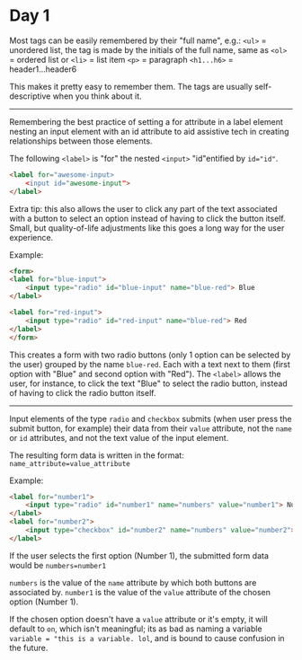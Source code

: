 # Day 1

Most tags can be easily remembered by their "full name", e.g.:
`<ul>` = unordered list, the tag is made by the initials of the full name, same as `<ol>` = ordered list or `<li>` = list item
`<p>` = paragraph
`<h1...h6>` = header1...header6

This makes it pretty easy to remember them. The tags are usually self-descriptive when you think about it.

--------------

Remembering the best practice of setting a for attribute in a label element nesting an input element with an id attribute to aid assistive tech in creating relationships between those elements.

The following `<label>` is "for" the nested `<input>` "id"entified by `id="id"`.

```html
<label for="awesome-input>
    <input id="awesome-input">
</label>
```

Extra tip: this also allows the user to click any part of the text associated with a button to select an option instead of having to click the button itself. Small, but quality-of-life adjustments like this goes a long way for the user experience.

Example:

```html
<form>
<label for="blue-input">
    <input type="radio" id="blue-input" name="blue-red"> Blue
</label>

<label for="red-input">
    <input type="radio" id="red-input" name="blue-red"> Red
</label>
</form>
```

This creates a form with two radio buttons (only 1 option can be selected by the user) grouped by the name `blue-red`. Each with a text next to them (first option with "Blue" and second option with "Red"). The `<label>` allows the user, for instance, to click the text "Blue" to select the radio button, instead of having to click the radio button itself.

--------------

Input elements of the type `radio` and `checkbox` submits (when user press the submit button, for example) their data from their `value` attribute, not the `name` or `id` attributes, and not the text value of the input element.

The resulting form data is written in the format: `name_attribute=value_attribute`

Example:

```html
<label for="number1">
    <input type="radio" id="number1" name="numbers" value="number1"> Number 1
</label>
<label for="number2">
    <input type="checkbox" id="number2" name="numbers" value="number2"> Number 2
</label>
```

If the user selects the first option (Number 1), the submitted form data would be `numbers=number1`

`numbers` is the value of the `name` attribute by which both buttons are associated by.
`number1` is the value of the `value` attribute of the chosen option (Number 1).

If the chosen option doesn't have a `value` attribute or it's empty, it will default to `on`, which isn't meaningful; its as bad as naming a variable `variable = "this is a variable. lol`, and is bound to cause confusion in the future.
